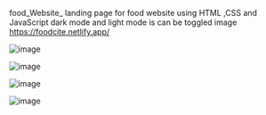 food_Website_
landing page for food website using HTML ,CSS and JavaScript dark mode and light mode is can be toggled image
https://foodcite.netlify.app/








![image](https://github.com/Nithish-bit/food_Website_/assets/74695336/bb1d59cf-39e4-4567-bc28-5d2d21557db1)


![image](https://github.com/Nithish-bit/food_Website_/assets/74695336/df399eef-db65-432d-bd10-fb54f527a94a)
 


![image](https://github.com/Nithish-bit/food_Website_/assets/74695336/37a90fef-b11c-4a87-ae7b-fc6582bf85d6)


![image](https://github.com/Nithish-bit/food_Website_/assets/74695336/497257b0-fb5a-473c-9e93-4da2f009ae85)





